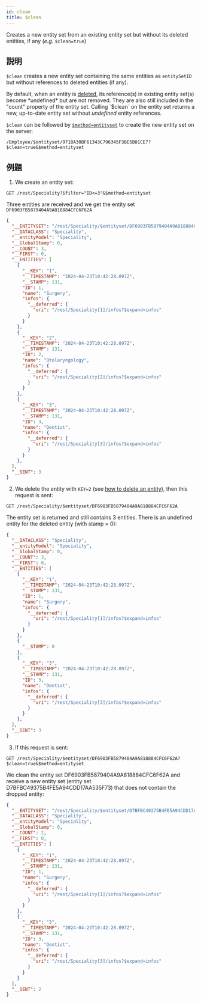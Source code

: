 ```yaml
---
id: clean
title: $clean
---
```


Creates a new entity set from an existing entity set but without its deleted entities, if any (*e.g.* `$clean=true`)

## 説明

`$clean` creates a new entity set containing the same entities as `entitySetID` but without references to deleted entities (if any).

By default, when an entity is [deleted]($method.md#methoddelete), its reference(s) in existing entity set(s) become *undefined* but are not removed. They are also still included in the "count" property of the entity set. Calling `$clean` on the entity set returns a new, up-to-date entity set without *undefined* entity references.

`$clean` can be followed by [`$method=entityset`]($method.md#methodentityset) to create the new entity set on the server:

`/Employee/$entityset/9718A30BF61343C796345F3BE5B01CE7?$clean=true&$method=entityset`

## 例題

1. We create an entity set:

`GET /rest/Speciality?$filter="ID<=3"&$method=entityset`

Three entities are received and we get the entity set `DF6903FB5879404A9A818884CFC6F62A`

```json
{
  "__ENTITYSET": "/rest/Speciality/$entityset/DF6903FB5879404A9A818884CFC6F62A",
  "__DATACLASS": "Speciality",
  "__entityModel": "Speciality",
  "__GlobalStamp": 0,
  "__COUNT": 3,
  "__FIRST": 0,
  "__ENTITIES": [
    {
      "__KEY": "1",
      "__TIMESTAMP": "2024-04-23T10:42:28.097Z",
      "__STAMP": 131,
      "ID": 1,
      "name": "Surgery",
      "infos": {
        "__deferred": {
          "uri": "/rest/Speciality[1]/infos?$expand=infos"
        }
      }
    },
    {
      "__KEY": "2",
      "__TIMESTAMP": "2024-04-23T10:42:28.097Z",
      "__STAMP": 131,
      "ID": 2,
      "name": "Otolaryngology",
      "infos": {
        "__deferred": {
          "uri": "/rest/Speciality[2]/infos?$expand=infos"
        }
      }
    },
    {
      "__KEY": "3",
      "__TIMESTAMP": "2024-04-23T10:42:28.097Z",
      "__STAMP": 131,
      "ID": 3,
      "name": "Dentist",
      "infos": {
        "__deferred": {
          "uri": "/rest/Speciality[3]/infos?$expand=infos"
        }
      }
    },
  ],
  "__SENT": 3
}
```

2. We delete the entity with `KEY=2` (see [how to delete an entity]($method.md#methoddelete)), then this request is sent:

`GET /rest/Speciality/$entityset/DF6903FB5879404A9A818884CFC6F62A`

The entity set is returned and still contains 3 entities. There is an undefined entity for the deleted entity (with stamp = 0):

```json
{
  "__DATACLASS": "Speciality",
  "__entityModel": "Speciality",
  "__GlobalStamp": 0,
  "__COUNT": 3,
  "__FIRST": 0,
  "__ENTITIES": [
    {
      "__KEY": "1",
      "__TIMESTAMP": "2024-04-23T10:42:28.097Z",
      "__STAMP": 131,
      "ID": 1,
      "name": "Surgery",
      "infos": {
        "__deferred": {
          "uri": "/rest/Speciality[1]/infos?$expand=infos"
        }
      }
    },
    {
      "__STAMP": 0
    },
    {
      "__KEY": "3",
      "__TIMESTAMP": "2024-04-23T10:42:28.097Z",
      "__STAMP": 131,
      "ID": 3,
      "name": "Dentist",
      "infos": {
        "__deferred": {
          "uri": "/rest/Speciality[3]/infos?$expand=infos"
        }
      }
    },
  ],
  "__SENT": 3
}
```

3. If this request is sent:

`GET /rest/Speciality/$entityset/DF6903FB5879404A9A818884CFC6F62A?$clean=true&$method=entityset`

We clean the entity set DF6903FB5879404A9A818884CFC6F62A and receive a new entity set (entity set D7BFBC49375B4FE5A94CDD17AA535F73) that does not contain the dropped entity:

```json
{
  "__ENTITYSET": "/rest/Speciality/$entityset/D7BFBC49375B4FE5A94CDD17AA535F73",
  "__DATACLASS": "Speciality",
  "__entityModel": "Speciality",
  "__GlobalStamp": 0,
  "__COUNT": 2,
  "__FIRST": 0,
  "__ENTITIES": [
    {
      "__KEY": "1",
      "__TIMESTAMP": "2024-04-23T10:42:28.097Z",
      "__STAMP": 131,
      "ID": 1,
      "name": "Surgery",
      "infos": {
        "__deferred": {
          "uri": "/rest/Speciality[1]/infos?$expand=infos"
        }
      }
    },
    {
      "__KEY": "3",
      "__TIMESTAMP": "2024-04-23T10:42:28.097Z",
      "__STAMP": 131,
      "ID": 3,
      "name": "Dentist",
      "infos": {
        "__deferred": {
          "uri": "/rest/Speciality[3]/infos?$expand=infos"
        }
      }
    }
  ],
  "__SENT": 2
}
```
